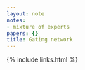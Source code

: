 ```yaml
---
layout: note
notes:
- mixture of experts
papers: {}
title: Gating network
---
```

{% include links.html %}
